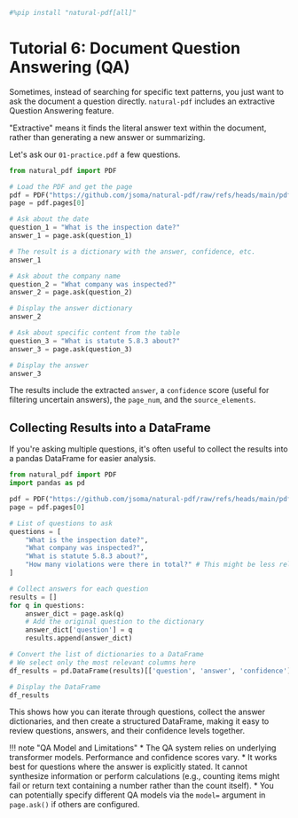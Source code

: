 ```python {"tags": ["remove-for-docs"]}
#%pip install "natural-pdf[all]"
```

# Tutorial 6: Document Question Answering (QA)

Sometimes, instead of searching for specific text patterns, you just want to ask the document a question directly. `natural-pdf` includes an extractive Question Answering feature.

"Extractive" means it finds the literal answer text within the document, rather than generating a new answer or summarizing.

Let's ask our `01-practice.pdf` a few questions.

```python
from natural_pdf import PDF

# Load the PDF and get the page
pdf = PDF("https://github.com/jsoma/natural-pdf/raw/refs/heads/main/pdfs/01-practice.pdf")
page = pdf.pages[0]

# Ask about the date
question_1 = "What is the inspection date?"
answer_1 = page.ask(question_1)

# The result is a dictionary with the answer, confidence, etc.
answer_1
```

```python
# Ask about the company name
question_2 = "What company was inspected?"
answer_2 = page.ask(question_2)

# Display the answer dictionary
answer_2
```

```python
# Ask about specific content from the table
question_3 = "What is statute 5.8.3 about?"
answer_3 = page.ask(question_3)

# Display the answer
answer_3
```

The results include the extracted `answer`, a `confidence` score (useful for filtering uncertain answers), the `page_num`, and the `source_elements`.

## Collecting Results into a DataFrame

If you're asking multiple questions, it's often useful to collect the results into a pandas DataFrame for easier analysis.

```python
from natural_pdf import PDF
import pandas as pd

pdf = PDF("https://github.com/jsoma/natural-pdf/raw/refs/heads/main/pdfs/01-practice.pdf")
page = pdf.pages[0]

# List of questions to ask
questions = [
    "What is the inspection date?",
    "What company was inspected?",
    "What is statute 5.8.3 about?",
    "How many violations were there in total?" # This might be less reliable
]

# Collect answers for each question
results = []
for q in questions:
    answer_dict = page.ask(q)
    # Add the original question to the dictionary
    answer_dict['question'] = q
    results.append(answer_dict)

# Convert the list of dictionaries to a DataFrame
# We select only the most relevant columns here
df_results = pd.DataFrame(results)[['question', 'answer', 'confidence']]

# Display the DataFrame
df_results
```

This shows how you can iterate through questions, collect the answer dictionaries, and then create a structured DataFrame, making it easy to review questions, answers, and their confidence levels together.

!!! note "QA Model and Limitations"
    *   The QA system relies on underlying transformer models. Performance and confidence scores vary.
    *   It works best for questions where the answer is explicitly stated. It cannot synthesize information or perform calculations (e.g., counting items might fail or return text containing a number rather than the count itself).
    *   You can potentially specify different QA models via the `model=` argument in `page.ask()` if others are configured. 
